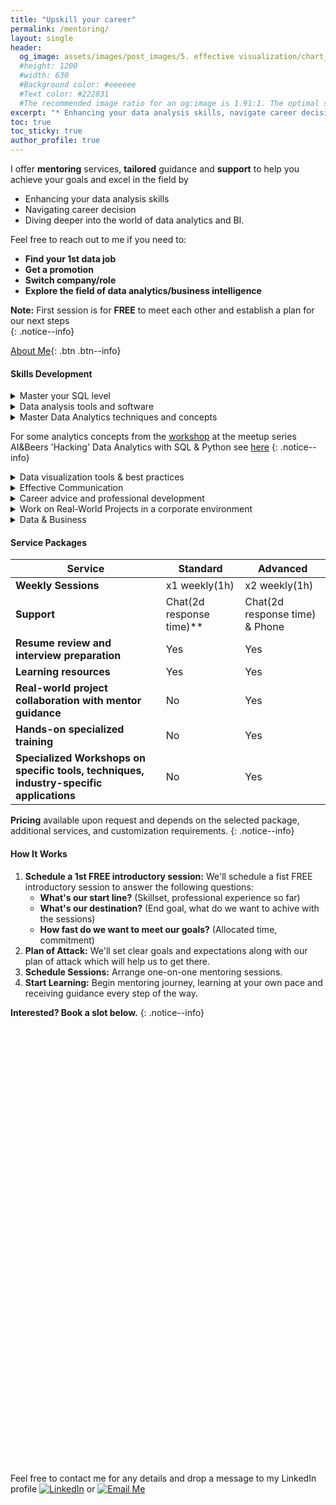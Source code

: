 ```yaml
---
title: "Upskill your career"
permalink: /mentoring/
layout: single
header:
  og_image: assets/images/post_images/5. effective visualization/chart_og.jpg
  #height: 1200
  #width: 630
  #Background color: #eeeeee
  #Text color: #222831
  #The recommended image ratio for an og:image is 1.91:1. The optimal size would be 1200 x 630.
excerpt: "* Enhancing your data analysis skills, navigate career decisions, dive deeper into the world of data analytics and BI. The first introductory session is for free."
toc: true
toc_sticky: true
author_profile: true
---
```


I offer **mentoring** services, **tailored** guidance and **support** to help you achieve your goals and excel in the field by 
* Enhancing your data analysis skills
* Navigating career decision
* Diving deeper into the world of data analytics and BI. 

Feel free to reach out to me if you need to:
* **Find your 1st data job**
* **Get a promotion**
* **Switch company/role**
* **Explore the field of data analytics/business intelligence**

**Note:** First session is for **FREE** to meet each other and establish a plan for our next steps<br>
{: .notice--info}

[About Me](https://angeanto.github.io/about/){: .btn .btn--info}

#### **Skills Development**

<details>
   <summary>Master your SQL level</summary>
   <span class="inner-pre" style="font-size: 13px">
   - Advanced Querying Skills<br>
   - Optimization and Performance Tuning<br>
   </span>
</details>

<details>
   <summary>Data analysis tools and software</summary>
   <span class="inner-pre" style="font-size: 13px">
   - Python<br>
   - R<br>
   - Git<br>
   </span>
</details>

<details>
   <summary>Master Data Analytics techniques and concepts</summary>
   <span class="inner-pre" style="font-size: 13px">
   - Critical Thinking and Problem-Solving<br>
   - Domain Knowledge Application<br>
   - Understanding of Statistical Methods<br>
   - Data Cleaning and Preprocessing<br>
   - Big Data Handling<br>
   </span>
</details>

   For some analytics concepts from the [workshop](https://www.meetup.com/ai-and-beers/events/297355998/) at the meetup series AI&Beers 'Hacking' Data Analytics with SQL & Python see [here](https://github.com/angeanto/ai_and_beers_hacking_data_and_analytics/blob/main/Hacking_Data_Analytics_with_SQL_%26_Python.ipynb)
{: .notice--info}

<details>
   <summary>Data visualization tools & best practices</summary>
   <span class="inner-pre" style="font-size: 13px">
   - Tableau<br>
   - Metabase<br>
   </span>
</details>

<details>
   <summary>Effective Communication</summary>
   <span class="inner-pre" style="font-size: 13px">
   - Learn how to build a narrative with data using visualization best practices<br>
   - Effective communication of insights<br>
   </span>
</details>

<details>
   <summary>Career advice and professional development</summary>
   <span class="inner-pre" style="font-size: 13px">
   - Goal Setting<br>
   - Resume Building and Job Search Strategies<br>
   - Interview Preparation & Negotiation Skills<br>
   - Skills Assessment<br>
   - Networking and Community Engagement<br>
   - Soft Skills Enhancement<br>
   - Building a Personal Brand<br>
   </span>
</details>

<details>
   <summary>Work on Real-World Projects in a corporate environment</summary>
   <span class="inner-pre" style="font-size: 13px">
   - Apply your skills in a professional setting<br>
   - Preparing for challenges<br>
   </span>
</details>

<details>
   <summary>Data & Business</summary>
   <span class="inner-pre" style="font-size: 13px">
   - Combine data analytics with business domain knowledge effectively for fintech, ecommerce and cybersecurity industries.<br>
   </span>
</details>

#### **Service Packages**

|Service|Standard|Advanced|
|----------|----------|----------|
|**Weekly Sessions**|x1 weekly(1h)|x2 weekly(1h)
|**Support**|Chat(2d response time)**|Chat(2d response time) & Phone|
|**Resume review and interview preparation**|Yes|Yes|
|**Learning resources**|Yes|Yes|
|**Real-world project collaboration with mentor guidance**|No|Yes|
|**Hands-on specialized training**|No|Yes|
|**Specialized Workshops on specific tools, techniques, industry-specific applications**|No|Yes|

**Pricing** available upon request and depends on the selected package, additional services, and customization requirements.
{: .notice--info}

#### **How It Works**

1. **Schedule a 1st FREE introductory session:** We'll schedule a fist FREE introductory session to answer the following questions: 
   * **What's our start line?** (Skillset, professional experience so far)
   * **What's our destination?** (End goal, what do we want to achive with the sessions)
   * **How fast do we want to meet our goals?** (Allocated time, commitment)
2. **Plan of Attack:** We'll set clear goals and expectations along with our plan of attack which will help us to get there.
3. **Schedule Sessions:** Arrange one-on-one mentoring sessions.
4. **Start Learning:** Begin mentoring journey, learning at your own pace and receiving guidance every step of the way.

**Interested? Book a slot below.**
{: .notice--info}

<!-- Calendly inline widget begin -->
<div class="calendly-inline-widget" data-url="https://calendly.com/antonisangelakis" style="min-width:320px;height:700px;"></div>
<script type="text/javascript" src="https://assets.calendly.com/assets/external/widget.js" async></script>
<!-- Calendly inline widget end -->

<!-- Calendly badge widget begin -->
<link href="https://assets.calendly.com/assets/external/widget.css" rel="stylesheet">
<script src="https://assets.calendly.com/assets/external/widget.js" type="text/javascript" async></script>
<script type="text/javascript">window.onload = function() { Calendly.initBadgeWidget({ url: 'https://calendly.com/antonisangelakis', text: 'Getting started with a FREE 45min session 🚀', color: '#0069ff', textColor: '#ffffff', branding: true }); }</script>
<!-- Calendly badge widget end -->

Feel free to contact me for any details and drop a message to my LinkedIn profile [![LinkedIn](https://img.shields.io/badge/LinkedIn-Profile-blue?style=for-the-badge&logo=linkedin)](https://www.linkedin.com/in/antonios-angelakis-249899101/) or [![Email Me](https://img.shields.io/badge/Email%20Me-Contact%20Now-red?style=for-the-badge&logo=gmail)](mailto:antonisagg@outlook.com)